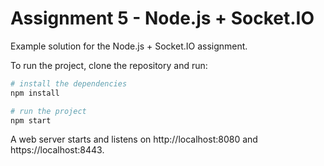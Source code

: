 # Assignment 5 - Node.js + Socket.IO
Example solution for the Node.js + Socket.IO assignment.

To run the project, clone the repository and run:
```bash
# install the dependencies
npm install

# run the project
npm start
```

A web server starts and listens on http://localhost:8080 and https://localhost:8443.
